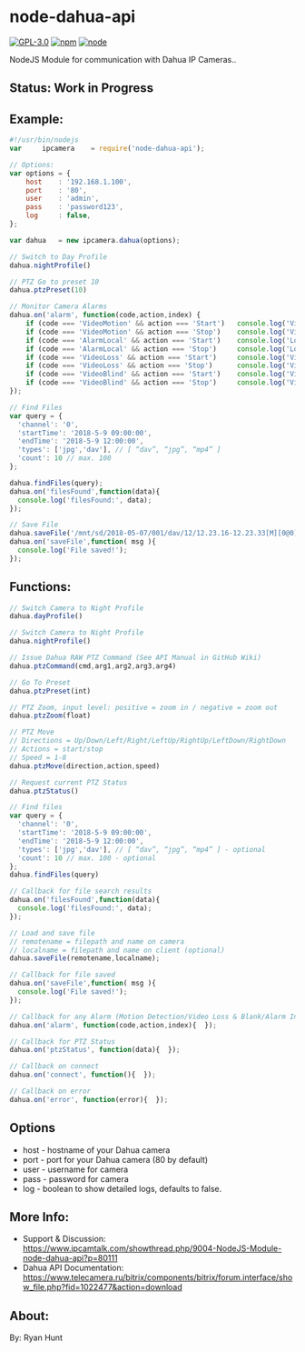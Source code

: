 # node-dahua-api

[![GPL-3.0](https://img.shields.io/badge/license-GPL-blue.svg)]()
[![npm](https://img.shields.io/npm/v/npm.svg)]()
[![node](https://img.shields.io/node/v/gh-badges.svg)]()

NodeJS Module for communication with Dahua IP Cameras..

## Status: Work in Progress

## Example:
```javascript
#!/usr/bin/nodejs
var     ipcamera	= require('node-dahua-api');

// Options:
var options = {
	host	: '192.168.1.100',
	port 	: '80',
	user 	: 'admin',
	pass 	: 'password123',
	log 	: false,
};

var dahua 	= new ipcamera.dahua(options);

// Switch to Day Profile
dahua.nightProfile()

// PTZ Go to preset 10
dahua.ptzPreset(10)

// Monitor Camera Alarms
dahua.on('alarm', function(code,action,index) {
	if (code === 'VideoMotion' && action === 'Start')	console.log('Video Motion Detected')
	if (code === 'VideoMotion' && action === 'Stop')	console.log('Video Motion Ended')
	if (code === 'AlarmLocal' && action === 'Start')	console.log('Local Alarm Triggered: ' + index)
	if (code === 'AlarmLocal' && action === 'Stop')		console.log('Local Alarm Ended: ' + index)
	if (code === 'VideoLoss' && action === 'Start')		console.log('Video Lost!')
	if (code === 'VideoLoss' && action === 'Stop')		console.log('Video Found!')
	if (code === 'VideoBlind' && action === 'Start')	console.log('Video Blind!')
	if (code === 'VideoBlind' && action === 'Stop')		console.log('Video Unblind!')
});

// Find Files
var query = {
  'channel': '0',
  'startTime': '2018-5-9 09:00:00',
  'endTime': '2018-5-9 12:00:00',
  'types': ['jpg','dav'], // [ “dav”, “jpg”, “mp4” ]
  'count': 10 // max. 100
};

dahua.findFiles(query);
dahua.on('filesFound',function(data){
  console.log('filesFound:', data);
});

// Save File
dahua.saveFile('/mnt/sd/2018-05-07/001/dav/12/12.23.16-12.23.33[M][0@0][0].dav');
dahua.on('saveFile',function( msg ){
  console.log('File saved!');
});

```

## Functions:
```javascript
// Switch Camera to Night Profile
dahua.dayProfile()

// Switch Camera to Night Profile
dahua.nightProfile()

// Issue Dahua RAW PTZ Command (See API Manual in GitHub Wiki)
dahua.ptzCommand(cmd,arg1,arg2,arg3,arg4)

// Go To Preset
dahua.ptzPreset(int)

// PTZ Zoom, input level: positive = zoom in / negative = zoom out
dahua.ptzZoom(float)

// PTZ Move
// Directions = Up/Down/Left/Right/LeftUp/RightUp/LeftDown/RightDown
// Actions = start/stop
// Speed = 1-8
dahua.ptzMove(direction,action,speed)

// Request current PTZ Status
dahua.ptzStatus()

// Find files
var query = {
  'channel': '0',
  'startTime': '2018-5-9 09:00:00',
  'endTime': '2018-5-9 12:00:00',
  'types': ['jpg','dav'], // [ “dav”, “jpg”, “mp4” ] - optional
  'count': 10 // max. 100 - optional
};
dahua.findFiles(query)

// Callback for file search results
dahua.on('filesFound',function(data){
  console.log('filesFound:', data);
});

// Load and save file
// remotename = filepath and name on camera
// localname = filepath and name on client (optional)
dahua.saveFile(remotename,localname);

// Callback for file saved
dahua.on('saveFile',function( msg ){
  console.log('File saved!');
});

// Callback for any Alarm (Motion Detection/Video Loss & Blank/Alarm Inputs)
dahua.on('alarm', function(code,action,index){  });

// Callback for PTZ Status
dahua.on('ptzStatus', function(data){  });

// Callback on connect
dahua.on('connect', function(){  });

// Callback on error
dahua.on('error', function(error){  });

```

## Options
* host - hostname of your Dahua camera
* port - port for your Dahua camera (80 by default)
* user - username for camera
* pass - password for camera
* log - boolean to show detailed logs, defaults to false.

## More Info:
* Support & Discussion: https://www.ipcamtalk.com/showthread.php/9004-NodeJS-Module-node-dahua-api?p=80111
* Dahua API Documentation: https://www.telecamera.ru/bitrix/components/bitrix/forum.interface/show_file.php?fid=1022477&action=download
## About:
By: Ryan Hunt
